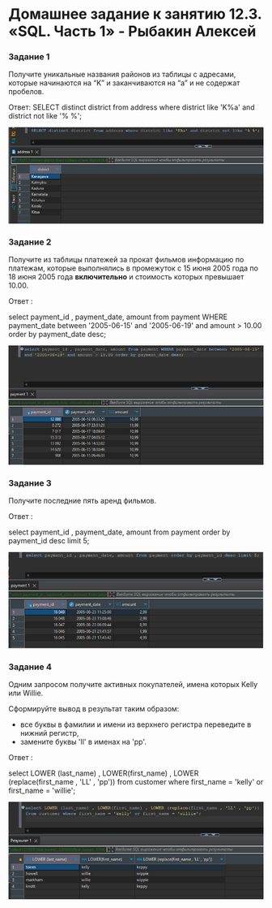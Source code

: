 # Домашнее задание к занятию 12.3. «SQL. Часть 1» - Рыбакин Алексей

### Задание 1

Получите уникальные названия районов из таблицы с адресами, которые начинаются на “K” и заканчиваются на “a” и не содержат пробелов.

Ответ: SELECT distinct district from address where district like 'K%a' and district not like '% %';

![1](./img/12-3_K-A.png)

### Задание 2

Получите из таблицы платежей за прокат фильмов информацию по платежам, которые выполнялись в промежуток с 15 июня 2005 года по 18 июня 2005 года **включительно** и стоимость которых превышает 10.00.

Ответ : 

select payment_id , payment_date, amount from payment WHERE payment_date between '2005-06-15' and '2005-06-19' and amount > 10.00 order by payment_date desc;


![2](./img/12-3_data.png)

### Задание 3

Получите последние пять аренд фильмов.

Ответ : 

select payment_id , payment_date, amount from payment order by payment_id desc limit 5;

![3](./img/12-3_rental.png)

### Задание 4

Одним запросом получите активных покупателей, имена которых Kelly или Willie. 

Сформируйте вывод в результат таким образом:
- все буквы в фамилии и имени из верхнего регистра переведите в нижний регистр,
- замените буквы 'll' в именах на 'pp'.

Ответ : 

select LOWER (last_name) , LOWER(first_name) , LOWER (replace(first_name , 'LL' , 'pp')) 
from customer where first_name = 'kelly' or first_name = 'willie';

![4](./img/12-3_last.png)
